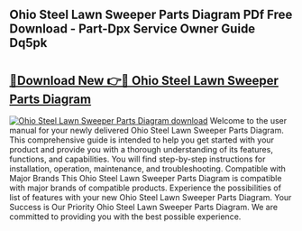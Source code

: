 ## Ohio Steel Lawn Sweeper Parts Diagram PDf Free Download - Part-Dpx Service Owner Guide Dq5pk

# <h2><a href="http://dfrdzt.blite.top/?on=Ohio+Steel+Lawn+Sweeper+Parts+Diagram">🔗Download New 👉🔴 Ohio Steel Lawn Sweeper Parts Diagram</a></h2>

[![Ohio Steel Lawn Sweeper Parts Diagram download](https://i.imgur.com/lujVjoI.png)](http://dfrdzt.blite.top/?on=Ohio+Steel+Lawn+Sweeper+Parts+Diagram)
Welcome to the user manual for your newly delivered Ohio Steel Lawn Sweeper Parts Diagram. This comprehensive guide is intended to help you get started with your product and provide you with a thorough understanding of its features, functions, and capabilities. You will find step-by-step instructions for installation, operation, maintenance, and troubleshooting. Compatible with Major Brands This Ohio Steel Lawn Sweeper Parts Diagram is compatible with major brands of compatible products. Experience the possibilities of list of features with your new Ohio Steel Lawn Sweeper Parts Diagram. Your Success is Our Priority Ohio Steel Lawn Sweeper Parts Diagram. We are committed to providing you with the best possible experience.
